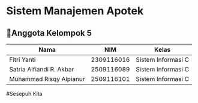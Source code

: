 # Sistem Manajemen Apotek

## 👥Anggota Kelompok 5
| Nama                      | NIM           | Kelas             |
|---------------------------|---------------|-------------------|
| Fitri Yanti               | 2309116016    | Sistem Informasi C |
| Satria Alfiandi R. Akbar  | 2509116089    | Sistem Informasi C |
| Muhammad Risqy Alpianur   | 2509116101    | Sistem Informasi C |


#Sesepuh Kita
